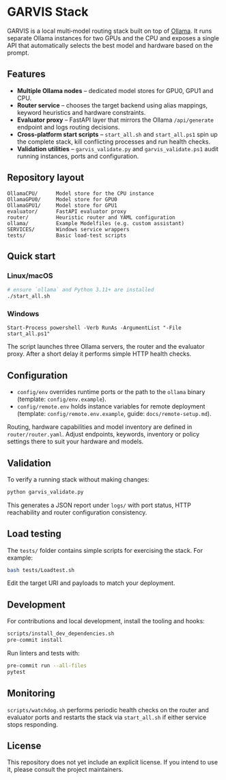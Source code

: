 # GARVIS Stack

GARVIS is a local multi‑model routing stack built on top of [Ollama](https://ollama.com/). It runs separate Ollama instances for two GPUs and the CPU and exposes a single API that automatically selects the best model and hardware based on the prompt.

## Features

- **Multiple Ollama nodes** – dedicated model stores for GPU0, GPU1 and CPU.
- **Router service** – chooses the target backend using alias mappings, keyword heuristics and hardware constraints.
- **Evaluator proxy** – FastAPI layer that mirrors the Ollama `/api/generate` endpoint and logs routing decisions.
- **Cross‑platform start scripts** – `start_all.sh` and `start_all.ps1` spin up the complete stack, kill conflicting processes and run health checks.
- **Validation utilities** – `garvis_validate.py` and `garvis_validate.ps1` audit running instances, ports and configuration.

## Repository layout

```
OllamaCPU/      Model store for the CPU instance
OllamaGPU0/     Model store for GPU0
OllamaGPU1/     Model store for GPU1
evaluator/      FastAPI evaluator proxy
router/         Heuristic router and YAML configuration
ollama/         Example Modelfiles (e.g. custom assistant)
SERVICES/       Windows service wrappers
tests/          Basic load‑test scripts
```

## Quick start

### Linux/macOS

```bash
# ensure `ollama` and Python 3.11+ are installed
./start_all.sh
```

### Windows

```
Start-Process powershell -Verb RunAs -ArgumentList "-File start_all.ps1"
```

The script launches three Ollama servers, the router and the evaluator proxy. After a short delay it performs simple HTTP health checks.

## Configuration

- `config/env` overrides runtime ports or the path to the `ollama` binary (template: `config/env.example`).
- `config/remote.env` holds instance variables for remote deployment (template: `config/remote.env.example`, guide: `docs/remote-setup.md`).

Routing, hardware capabilities and model inventory are defined in `router/router.yaml`. Adjust endpoints, keywords, inventory or policy settings there to suit your hardware and models.

## Validation

To verify a running stack without making changes:

```bash
python garvis_validate.py
```

This generates a JSON report under `logs/` with port status, HTTP reachability and router configuration consistency.

## Load testing

The `tests/` folder contains simple scripts for exercising the stack. For example:

```bash
bash tests/Loadtest.sh
```

Edit the target URI and payloads to match your deployment.

## Development

For contributions and local development, install the tooling and hooks:

```bash
scripts/install_dev_dependencies.sh
pre-commit install
```

Run linters and tests with:

```bash
pre-commit run --all-files
pytest
```

## Monitoring

`scripts/watchdog.sh` performs periodic health checks on the router and evaluator
ports and restarts the stack via `start_all.sh` if either service stops
responding.

## License

This repository does not yet include an explicit license. If you intend to use it, please consult the project maintainers.
